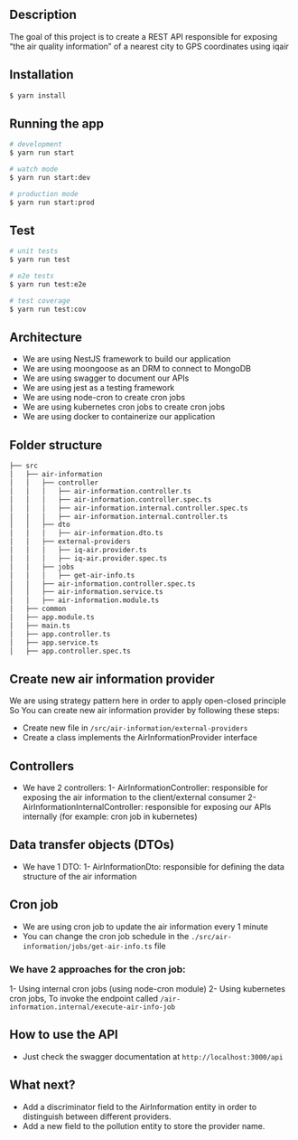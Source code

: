 ## Description

The goal of this project is to create a REST API responsible for exposing “the air
quality information” of a nearest city to GPS coordinates using iqair
## Installation

```bash
$ yarn install
```

## Running the app

```bash
# development
$ yarn run start

# watch mode
$ yarn run start:dev

# production mode
$ yarn run start:prod
```

## Test

```bash
# unit tests
$ yarn run test

# e2e tests
$ yarn run test:e2e

# test coverage
$ yarn run test:cov
```



## Architecture
- We are using NestJS framework to build our application
- We are using moongoose as an DRM to connect to MongoDB
- We are using swagger to document our APIs
- We are using jest as a testing framework
- We are using node-cron to create cron jobs
- We are using kubernetes cron jobs to create cron jobs
- We are using docker to containerize our application

## Folder structure
```bash
├── src
│   ├── air-information
│   │   ├── controller
│   │   │   ├── air-information.controller.ts
│   │   │   ├── air-information.controller.spec.ts
│   │   │   ├── air-information.internal.controller.spec.ts
│   │   │   ├── air-information.internal.controller.ts
│   │   ├── dto
│   │   │   ├── air-information.dto.ts
│   │   ├── external-providers
│   │   │   ├── iq-air.provider.ts
│   │   │   ├── iq-air.provider.spec.ts
│   │   ├── jobs
│   │   │   ├── get-air-info.ts
│   │   ├── air-information.controller.spec.ts
│   │   ├── air-information.service.ts
│   │   ├── air-information.module.ts
│   ├── common
│   ├── app.module.ts
│   ├── main.ts
│   ├── app.controller.ts
│   ├── app.service.ts
│   ├── app.controller.spec.ts
```

## Create new air information provider
We are using strategy pattern here in order to apply open-closed principle
So You can create new air information provider by following these steps:

- Create new file in ```/src/air-information/external-providers```
- Create a class implements the AirInformationProvider interface


## Controllers
- We have 2 controllers:
1- AirInformationController: responsible for exposing the air information to the client/external consumer
2- AirInformationInternalController: responsible for exposing our APIs internally (for example: cron job in kubernetes)

## Data transfer objects (DTOs)
- We have 1 DTO: 
1- AirInformationDto: responsible for defining the data structure of the air information

## Cron job
- We are using cron job to update the air information every 1 minute
- You can change the cron job schedule in the ```./src/air-information/jobs/get-air-info.ts``` file
### We have 2 approaches for the cron job:
1- Using internal cron jobs (using node-cron module)
2- Using kubernetes cron jobs, To invoke the endpoint called ```/air-information.internal/execute-air-info-job```

## How to use the API
- Just check the swagger documentation at ```http://localhost:3000/api```


## What next?
- Add a discriminator field to the AirInformation entity in order to distinguish between different providers.
- Add a new field to the pollution entity to store the provider name.


